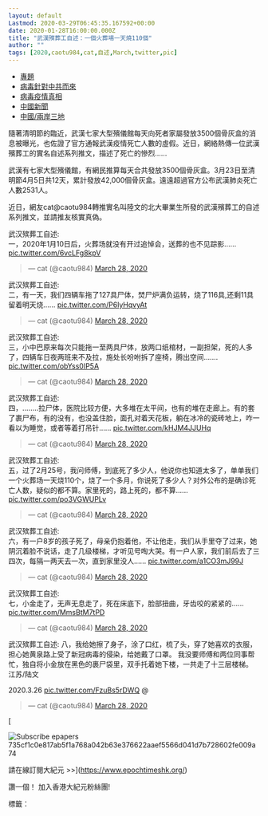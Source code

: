 ```yaml
---
layout: default
Lastmod: 2020-03-29T06:45:35.167592+00:00
date: 2020-01-28T16:00:00.000Z
title: "武漢殯葬工自述：一個火葬場一天燒110個"
author: ""
tags: [2020,caotu984,cat,自述,March,twitter,pic]
---
```


*   [專題](/category/%E5%B0%88%E9%A1%8C)
*   [病毒針對中共而來](/category/%E5%B0%88%E9%A1%8C/%E7%97%85%E6%AF%92%E9%87%9D%E5%B0%8D%E4%B8%AD%E5%85%B1%E8%80%8C%E4%BE%86)
*   [病毒疫情真相](/category/%E5%B0%88%E9%A1%8C/%E7%97%85%E6%AF%92%E9%87%9D%E5%B0%8D%E4%B8%AD%E5%85%B1%E8%80%8C%E4%BE%86/%E7%97%85%E6%AF%92%E7%96%AB%E6%83%85%E7%9C%9F%E7%9B%B8)
*   [中國新聞](/category/%E4%B8%AD%E5%9C%8B%2F%E5%85%A9%E5%B2%B8%E4%B8%89%E5%9C%B0/%E4%B8%AD%E5%9C%8B%E6%96%B0%E8%81%9E)
*   [中國/兩岸三地](/category/%E4%B8%AD%E5%9C%8B%2F%E5%85%A9%E5%B2%B8%E4%B8%89%E5%9C%B0)

隨著清明節的臨近，武漢七家大型殯儀館每天向死者家屬發放3500個骨灰盒的消息被曝光，也佐證了官方通報武漢疫情死亡人數的虛假。近日，網絡熱傳一位武漢殯葬工的實名自述系列推文，描述了死亡的慘烈……

武漢有七家大型殯儀館，有網民推算每天合共發放3500個骨灰盒。3月23日至清明節4月5日共12天，累計發放42,000個骨灰盒。遠遠超過官方公布武漢肺炎死亡人數2531人。

近日，網友cat@caotu984轉推實名叫陸文的北大畢業生所發的武漢殯葬工的自述系列推文，並請推友核實真偽。

武汉殡葬工自述:  
一，2020年1月10日后，火葬场就没有开过追悼会，送葬的也不见踪影…… [pic.twitter.com/6vcLFg8kpV](https://t.co/6vcLFg8kpV)

> — cat (@caotu984) [March 28, 2020](https://twitter.com/caotu984/status/1243965118221713412?ref_src=twsrc%5Etfw)

武汉殡葬工自述:  
二，有一天，我们四辆车拖了127具尸体，焚尸炉满负运转，烧了116具,还剩11具留着明天烧...... [pic.twitter.com/P6lyHqvyAt](https://t.co/P6lyHqvyAt)

> — cat (@caotu984) [March 28, 2020](https://twitter.com/caotu984/status/1243967392419442689?ref_src=twsrc%5Etfw)

武汉殡葬工自述:  
三，小中巴原来每次只能拖一至两具尸体，放两口纸棺材，一副担架，死的人多了，四辆车日夜两班来不及拉，施处长吩咐拆了座椅，腾出空间....... [pic.twitter.com/obYss0IP5A](https://t.co/obYss0IP5A)

> — cat (@caotu984) [March 28, 2020](https://twitter.com/caotu984/status/1243968943095611392?ref_src=twsrc%5Etfw)

武汉殡葬工自述:  
四，........拉尸体，医院比较方便，大多堆在太平间，也有的堆在走廊上。有的套了裹尸布，有的没有，也没盖住脸，面孔对着天花板，躺在冰冷的瓷砖地上，咋一看以为睡觉，或者等着打吊针...... [pic.twitter.com/kHJM4JJUHq](https://t.co/kHJM4JJUHq)

> — cat (@caotu984) [March 28, 2020](https://twitter.com/caotu984/status/1243970401065041926?ref_src=twsrc%5Etfw)

武汉殡葬工自述:  
五，过了2月25号，我问师傅，到底死了多少人，他说你也知道太多了，单单我们一个火葬场一天烧110个，烧了一个多月，你说死了多少人？对外公布的是确诊死亡人数，疑似的都不算。家里死的，路上死的，都不算...... [pic.twitter.com/po3VGWUPLv](https://t.co/po3VGWUPLv)

> — cat (@caotu984) [March 28, 2020](https://twitter.com/caotu984/status/1243975092062674951?ref_src=twsrc%5Etfw)

武汉殡葬工自述:  
六，有一户8岁的孩子死了，母亲仍抱着他，不让他走，我们从手里夺了过来，她阴沉着脸不说话，走了几级楼梯，才听见号啕大哭。有一户人家，我们前后去了三四次，每隔一两天去一次，直到家里没人...... [pic.twitter.com/a1CO3mJ99J](https://t.co/a1CO3mJ99J)

> — cat (@caotu984) [March 28, 2020](https://twitter.com/caotu984/status/1243975484183994368?ref_src=twsrc%5Etfw)

武汉殡葬工自述:  
七，小金走了，无声无息走了，死在床底下，脸部扭曲，牙齿咬的紧紧的...... [pic.twitter.com/MmsBtM7tPD](https://t.co/MmsBtM7tPD)

> — cat (@caotu984) [March 28, 2020](https://twitter.com/caotu984/status/1243976346121826310?ref_src=twsrc%5Etfw)

武汉殡葬工自述: 八，我给她擦了身子，涂了口红，梳了头，穿了她喜欢的衣服，担心她黄泉路上受了新冠病毒的侵染，给她戴了口罩。 我没要师傅和两位同事帮忙，独自将小金放在黑色的裹尸袋里，双手托着她下楼，一共走了十三层楼梯。 江苏/陆文

2020.3.26 [pic.twitter.com/FzuBs5rDWQ](https://t.co/FzuBs5rDWQ) @

> — cat (@caotu984) [March 28, 2020](https://twitter.com/caotu984/status/1243979469909446668?ref_src=twsrc%5Etfw)

[

![Subscribe epapers 735cf1c0e817ab5f1a768a042b63e376622aaef5566d041d7b728602fe009a74](https://images.weserv.nl/?url=/assets/subscribe-epapers-735cf1c0e817ab5f1a768a042b63e376622aaef5566d041d7b728602fe009a74.jpg)

請在線訂閱大紀元 >>](https://www.epochtimeshk.org/)

讚一個！ 加入香港大紀元粉絲團!  

標籤：

